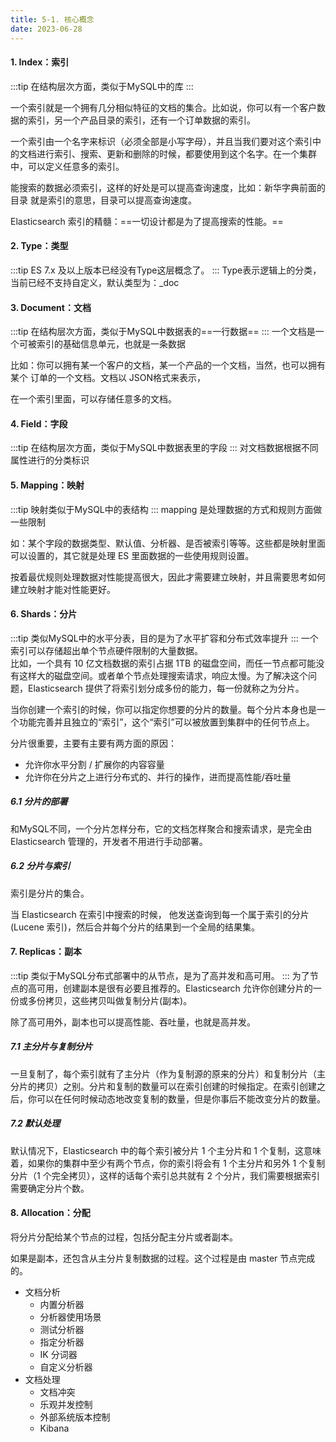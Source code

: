 ```yaml
---
title: 5-1. 核心概念
date: 2023-06-28
---
```

#### 1. Index：索引
:::tip
在结构层次方面，类似于MySQL中的库
:::

一个索引就是一个拥有几分相似特征的文档的集合。比如说，你可以有一个客户数据的索引，另一个产品目录的索引，还有一个订单数据的索引。

一个索引由一个名字来标识（必须全部是小写字母），并且当我们要对这个索引中的文档进行索引、搜索、更新和删除的时候，都要使用到这个名字。在一个集群中，可以定义任意多的索引。

能搜索的数据必须索引，这样的好处是可以提高查询速度，比如：新华字典前面的目录
就是索引的意思，目录可以提高查询速度。

Elasticsearch 索引的精髓：==一切设计都是为了提高搜索的性能。==


#### 2. Type：类型
:::tip
ES 7.x 及以上版本已经没有Type这层概念了。
:::
Type表示逻辑上的分类，当前已经不支持自定义，默认类型为：_doc

#### 3. Document：文档
:::tip
在结构层次方面，类似于MySQL中数据表的==一行数据==
:::
一个文档是一个可被索引的基础信息单元，也就是一条数据

比如：你可以拥有某一个客户的文档，某一个产品的一个文档，当然，也可以拥有某个
订单的一个文档。文档以 JSON格式来表示，

在一个索引里面，可以存储任意多的文档。

#### 4. Field：字段
:::tip
在结构层次方面，类似于MySQL中数据表里的字段
:::
对文档数据根据不同属性进行的分类标识

#### 5. Mapping：映射
:::tip
映射类似于MySQL中的表结构
:::
mapping 是处理数据的方式和规则方面做一些限制

如：某个字段的数据类型、默认值、分析器、是否被索引等等。这些都是映射里面可以设置的，其它就是处理 ES 里面数据的一些使用规则设置。

按着最优规则处理数据对性能提高很大，因此才需要建立映射，并且需要思考如何建立映射才能对性能更好。

#### 6. Shards：分片
:::tip
类似MySQL中的水平分表，目的是为了水平扩容和分布式效率提升
:::
一个索引可以存储超出单个节点硬件限制的大量数据。  
比如，一个具有 10 亿文档数据的索引占据 1TB 的磁盘空间，而任一节点都可能没有这样大的磁盘空间。或者单个节点处理搜索请求，响应太慢。为了解决这个问题，Elasticsearch 提供了将索引划分成多份的能力，每一份就称之为分片。

当你创建一个索引的时候，你可以指定你想要的分片的数量。每个分片本身也是一个功能完善并且独立的“索引”，这个“索引”可以被放置到集群中的任何节点上。

分片很重要，主要有主要有两方面的原因：
- 允许你水平分割 / 扩展你的内容容量
- 允许你在分片之上进行分布式的、并行的操作，进而提高性能/吞吐量

##### 6.1 分片的部署
和MySQL不同，一个分片怎样分布，它的文档怎样聚合和搜索请求，是完全由 Elasticsearch 管理的，开发者不用进行手动部署。


##### 6.2 分片与索引
索引是分片的集合。

当 Elasticsearch 在索引中搜索的时候， 他发送查询到每一个属于索引的分片(Lucene 索引)，然后合并每个分片的结果到一个全局的结果集。

#### 7. Replicas：副本
:::tip
类似于MySQL分布式部署中的从节点，是为了高并发和高可用。
:::
为了节点的高可用，创建副本是很有必要且推荐的。Elasticsearch 允许你创建分片的一份或多份拷贝，这些拷贝叫做复制分片(副本)。

除了高可用外，副本也可以提高性能、吞吐量，也就是高并发。

##### 7.1 主分片与复制分片
一旦复制了，每个索引就有了主分片（作为复制源的原来的分片）和复制分片（主分片的拷贝）之别。分片和复制的数量可以在索引创建的时候指定。在索引创建之后，你可以在任何时候动态地改变复制的数量，但是你事后不能改变分片的数量。

##### 7.2 默认处理
默认情况下，Elasticsearch 中的每个索引被分片 1 个主分片和 1 个复制，这意味着，如果你的集群中至少有两个节点，你的索引将会有 1 个主分片和另外 1 个复制分片（1 个完全拷贝），这样的话每个索引总共就有 2 个分片，我们需要根据索引需要确定分片个数。



#### 8. Allocation：分配
将分片分配给某个节点的过程，包括分配主分片或者副本。

如果是副本，还包含从主分片复制数据的过程。这个过程是由 master 节点完成的。











- 文档分析
    - 内置分析器
    - 分析器使用场景
    - 测试分析器
    - 指定分析器
    - IK 分词器
    - 自定义分析器
- 文档处理
    - 文档冲突
    - 乐观并发控制
    - 外部系统版本控制
    - Kibana


